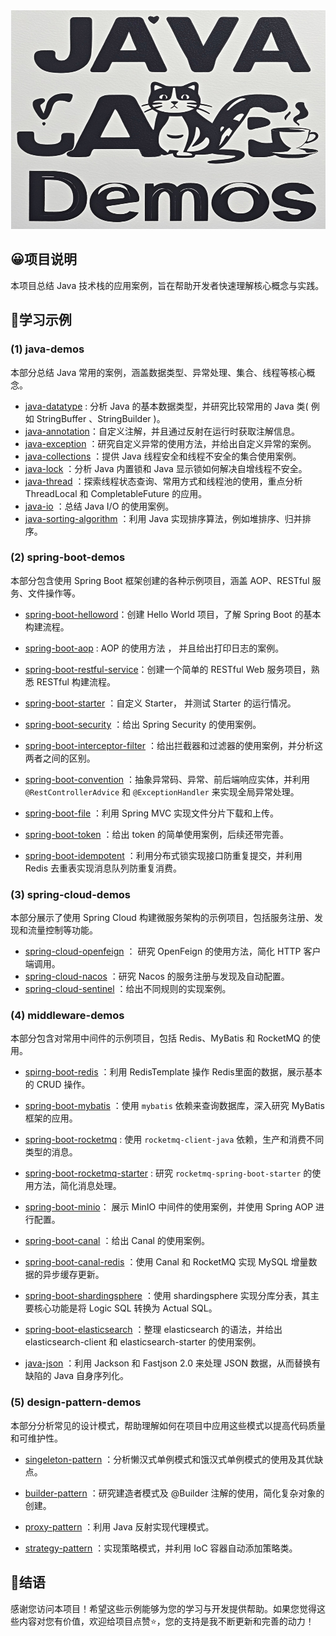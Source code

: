 <div align="center">
    <img src="java-demos/java-lock/src/main/resources/images/微信截图_20241026182549.png" alt="描述" width="550" height="350" />
</div>

## 😀项目说明

本项目总结 Java 技术栈的应用案例，旨在帮助开发者快速理解核心概念与实践。



## 🐌学习示例

### **(1) java-demos**

本部分总结 Java 常用的案例，涵盖数据类型、异常处理、集合、线程等核心概念。

- [java-datatype](java-demos\java-datatype) : 分析 Java 的基本数据类型，并研究比较常用的 Java 类( 例如 StringBuffer 、StringBuilder )。
- [java-annotation](java-demos\java-annotation)：自定义注解，并且通过反射在运行时获取注解信息。
- [java-exception](java-demos\java-exception) ：研究自定义异常的使用方法，并给出自定义异常的案例。
- [java-collections](java-demos\java-collections) ：提供 Java 线程安全和线程不安全的集合使用案例。
- [java-lock](java-demos\java-lock) ：分析 Java 内置锁和 Java 显示锁如何解决自增线程不安全。
- [java-thread](java-demos\java-thread) ：探索线程状态查询、常用方式和线程池的使用，重点分析 ThreadLocal 和 CompletableFuture 的应用。
- [java-io](java-demos\java-io) ：总结 Java I/O 的使用案例。
- [java-sorting-algorithm](java-demos\java-sorting-algorithm) ：利用 Java 实现排序算法，例如堆排序、归并排序。



### **(2) spring-boot-demos**

本部分包含使用 Spring Boot 框架创建的各种示例项目，涵盖 AOP、RESTful 服务、文件操作等。

- [spring-boot-helloword](./spring-boot-demos/spring-boot-helloword)：创建 Hello World 项目，了解 Spring Boot 的基本构建流程。

- [spring-boot-aop](./spring-boot-demos/spring-boot-aop) :  AOP 的使用方法 ， 并且给出打印日志的案例。

- [spring-boot-restful-service](./spring-boot-demos/spring-boot-restful-service)：创建一个简单的 RESTful Web 服务项目，熟悉 RESTful 构建流程。

- [spring-boot-starter](./spring-boot-demos/spring-boot-starter) ：自定义 Starter， 并测试 Starter 的运行情况。

- [spring-boot-security](spring-boot-demos\spring-boot-security) ：给出 Spring Security 的使用案例。

- [spring-boot-interceptor-filter](spring-boot-demos\spring-boot-interceptor-filter) ：给出拦截器和过滤器的使用案例，并分析这两者之间的区别。

- [spring-boot-convention](spring-boot-demos\spring-boot-convention) ：抽象异常码、异常、前后端响应实体，并利用 `@RestControllerAdvice` 和 `@ExceptionHandler` 来实现全局异常处理。

- [spring-boot-file](./spring-boot-demos/spring-boot-file) ：利用 Spring MVC 实现文件分片下载和上传。

- [spring-boot-token](spring-boot-demos\spring-boot-token) ：给出 token 的简单使用案例，后续还带完善。

- [spring-boot-idempotent](./spring-boot-demos/spring-boot-idempotent) ：利用分布式锁实现接口防重复提交，并利用 Redis 去重表实现消息队列防重复消费。

  

### **(3) spring-cloud-demos**

本部分展示了使用 Spring Cloud 构建微服务架构的示例项目，包括服务注册、发现和流量控制等功能。

- [spring-cloud-openfeign](./spring-cloud-demos/spring-cloud-openfeign) ： 研究 OpenFeign 的使用方法，简化 HTTP 客户端调用。
- [spring-cloud-nacos](./spring-cloud-demos/spring-cloud-nacos) ：研究 Nacos 的服务注册与发现及自动配置。
- [spring-cloud-sentinel](./spring-cloud-demos/spring-cloud-sentinel) ：给出不同规则的实现案例。



### **(4) middleware-demos**

本部分包含对常用中间件的示例项目，包括 Redis、MyBatis 和 RocketMQ 的使用。

- [spirng-boot-redis](./middleware-demos/spirng-boot-redis) ：利用 RedisTemplate 操作 Redis里面的数据，展示基本的 CRUD 操作。

- [spring-boot-mybatis](./middleware-demos/spring-boot-mybatis) ：使用 `mybatis` 依赖来查询数据库，深入研究 MyBatis 框架的应用。

- [spring-boot-rocketmq](./middleware-demos/spring-boot-rocketmq) :  使用 `rocketmq-client-java` 依赖，生产和消费不同类型的消息。

- [spring-boot-rocketmq-starter](./middleware-demos/spring-boot-rocketmq-starter) :  研究 `rocketmq-spring-boot-starter` 的使用方法，简化消息处理。

- [spring-boot-minio](./middleware-demos/spring-boot-minio)： 展示 MinIO 中间件的使用案例，并使用 Spring AOP 进行配置。

- [spring-boot-canal](middleware-demos\spring-boot-canal) ：给出 Canal 的使用案例。

- [spring-boot-canal-redis](middleware-demos\spring-boot-canal-redis) ：使用 Canal 和 RocketMQ 实现 MySQL 增量数据的异步缓存更新。

- [spring-boot-shardingsphere](middleware-demos\spring-boot-shardingsphere) ：使用 shardingsphere 实现分库分表，其主要核心功能是将 Logic SQL 转换为 Actual SQL。

- [spring-boot-elasticsearch](middleware-demos\spring-boot-elasticsearch) ：整理 elasticsearch 的语法，并给出 elasticsearch-client 和 elasticsearch-starter 的使用案例。

- [java-json](middleware-demos\java-json) ：利用 Jackson 和 Fastjson 2.0 来处理 JSON 数据，从而替换有缺陷的 Java 自身序列化。 

  

### **(5) design-pattern-demos**

本部分分析常见的设计模式，帮助理解如何在项目中应用这些模式以提高代码质量和可维护性。

- [singeleton-pattern](./design-pattern-demos/singeleton-pattern) ：分析懒汉式单例模式和饿汉式单例模式的使用及其优缺点。

- [builder-pattern](design-pattern-demos/builder-pattern) ：研究建造者模式及 @Builder 注解的使用，简化复杂对象的创建。

- [proxy-pattern](design-pattern-demos\proxy-pattern) ：利用 Java 反射实现代理模式。

- [strategy-pattern](design-pattern-demos\strategy-pattern) ：实现策略模式，并利用 IoC 容器自动添加策略类。



## 🥀结语

感谢您访问本项目！希望这些示例能够为您的学习与开发提供帮助。如果您觉得这些内容对您有价值，欢迎给项目点赞⭐️，您的支持是我不断更新和完善的动力！